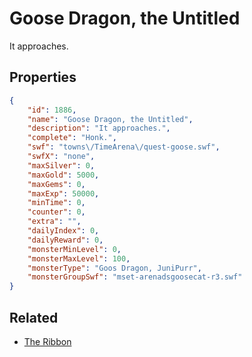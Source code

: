 # Goose Dragon, the Untitled

It approaches.

## Properties

```json
{
    "id": 1886,
    "name": "Goose Dragon, the Untitled",
    "description": "It approaches.",
    "complete": "Honk.",
    "swf": "towns\/TimeArena\/quest-goose.swf",
    "swfX": "none",
    "maxSilver": 0,
    "maxGold": 5000,
    "maxGems": 0,
    "maxExp": 50000,
    "minTime": 0,
    "counter": 0,
    "extra": "",
    "dailyIndex": 0,
    "dailyReward": 0,
    "monsterMinLevel": 0,
    "monsterMaxLevel": 100,
    "monsterType": "Goos Dragon, JuniPurr",
    "monsterGroupSwf": "mset-arenadsgoosecat-r3.swf"
}
```

## Related

- [The Ribbon](../items/20642-the-ribbon.md)

